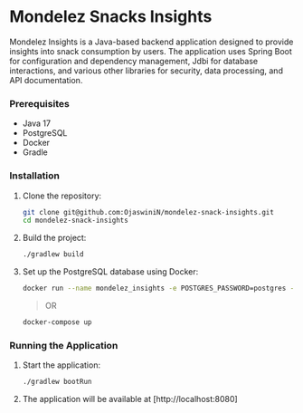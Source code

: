 # Mondelez Snacks Insights

Mondelez Insights is a Java-based backend application designed to provide insights into snack consumption by users. The application uses Spring Boot for configuration and dependency management, Jdbi for database interactions, and various other libraries for security, data processing, and API documentation.

### Prerequisites

- Java 17
- PostgreSQL
- Docker
- Gradle

### Installation

1. Clone the repository:
    ```sh
    git clone git@github.com:OjaswiniN/mondelez-snack-insights.git
    cd mondelez-snack-insights
    ```

2. Build the project:
    ```sh
    ./gradlew build
    ```

3. Set up the PostgreSQL database using Docker:
    ```sh
    docker run --name mondelez_insights -e POSTGRES_PASSWORD=postgres -e POSTGRES_USER=postgres -e POSTGRES_DB=mondelez_insights -p 5432:5432 postgres:12-alpine
    ```
    > OR
    
    ```sh
    docker-compose up
    ```

### Running the Application

1. Start the application:
    ```sh
    ./gradlew bootRun
    ```

2. The application will be available at [http://localhost:8080]